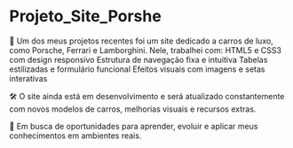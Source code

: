 # Projeto_Site_Porshe
🚗 Um dos meus projetos recentes foi um site dedicado a carros de luxo, como Porsche, Ferrari e Lamborghini. Nele, trabalhei com:  HTML5 e CSS3 com design responsivo  Estrutura de navegação fixa e intuitiva  Tabelas estilizadas e formulário funcional  Efeitos visuais com imagens e setas interativas

🛠️ O site ainda está em desenvolvimento e será atualizado constantemente com novos modelos de carros, melhorias visuais e recursos extras.

🎯 Em busca de oportunidades para aprender, evoluir e aplicar meus conhecimentos em ambientes reais.
